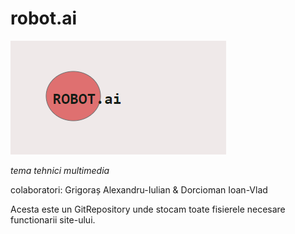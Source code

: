 # robot.ai
![logo](https://github.com/grigo210/robot.ai/blob/main/logo.png "robot.ai")

_tema tehnici multimedia_

colaboratori: 
Grigoraș Alexandru-Iulian &
Dorcioman Ioan-Vlad

Acesta este un GitRepository unde stocam toate fisierele necesare functionarii site-ului.
